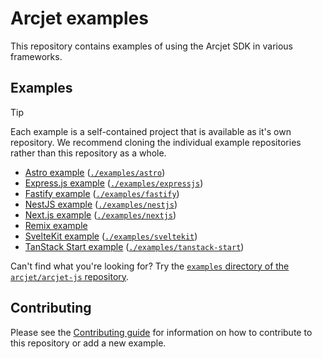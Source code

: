 # Arcjet examples

This repository contains examples of using the Arcjet SDK in various
frameworks.

## Examples

> [!TIP]
>
> Each example is a self-contained project that is available as it's own
> repository. We recommend cloning the individual example repositories rather
> than this repository as a whole.

- [Astro example](https://github.com/arcjet/example-astro)
  ([`./examples/astro`](./examples/astro))
- [Express.js example](https://github.com/arcjet/example-expressjs)
  ([`./examples/expressjs`](./examples/expressjs))
- [Fastify example](https://github.com/arcjet/example-fastify)
  ([`./examples/fastify`](./examples/fastify))
- [NestJS example](https://github.com/arcjet/example-nestjs)
  ([`./examples/nestjs`](./examples/nestjs))
- [Next.js example](https://github.com/arcjet/example-nextjs)
  ([`./examples/nextjs`](./examples/nextjs))
- [Remix example](https://github.com/arcjet/example-remix)
- [SvelteKit example](https://github.com/arcjet/example-sveltekit)
  ([`./examples/sveltekit`](./examples/sveltekit))
- [TanStack Start example](https://github.com/arcjet/example-tanstack-start)
  ([`./examples/tanstack-start`](./examples/tanstack-start))

Can't find what you're looking for? Try the [`examples` directory of the
`arcjet/arcjet-js` repository](https://github.com/arcjet/arcjet-js/tree/main/examples).

## Contributing

Please see the [Contributing guide](./CONTRIBUTING.md) for information on how to
contribute to this repository or add a new example.
